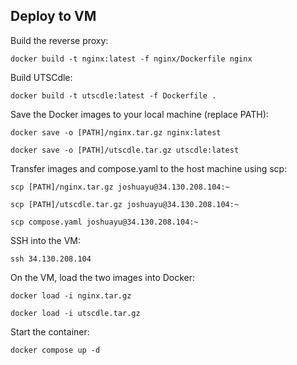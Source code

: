 ## Deploy to VM

Build the reverse proxy:

```docker build -t nginx:latest -f nginx/Dockerfile nginx```

Build UTSCdle:

```docker build -t utscdle:latest -f Dockerfile .```

Save the Docker images to your local machine (replace PATH):

```docker save -o [PATH]/nginx.tar.gz nginx:latest```

```docker save -o [PATH]/utscdle.tar.gz utscdle:latest```

Transfer images and compose.yaml to the host machine using scp:

```scp [PATH]/nginx.tar.gz joshuayu@34.130.208.104:~```

```scp [PATH]/utscdle.tar.gz joshuayu@34.130.208.104:~```

```scp compose.yaml joshuayu@34.130.208.104:~```

SSH into the VM:

```ssh 34.130.208.104```

On the VM, load the two images into Docker:

```docker load -i nginx.tar.gz```

```docker load -i utscdle.tar.gz```

Start the container:

```docker compose up -d```